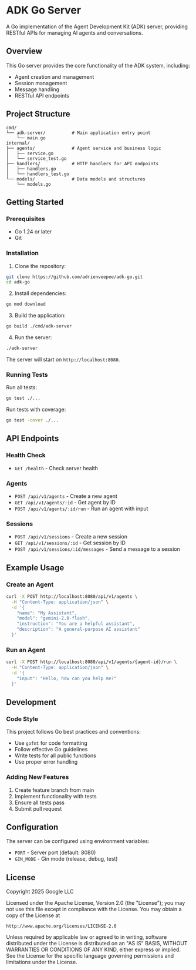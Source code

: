 # ADK Go Server

A Go implementation of the Agent Development Kit (ADK) server, providing RESTful APIs for managing AI agents and conversations.

## Overview

This Go server provides the core functionality of the ADK system, including:

- Agent creation and management
- Session management
- Message handling
- RESTful API endpoints

## Project Structure

```
cmd/
└── adk-server/          # Main application entry point
    └── main.go
internal/
├── agents/              # Agent service and business logic
│   ├── service.go
│   └── service_test.go
├── handlers/            # HTTP handlers for API endpoints
│   ├── handlers.go
│   └── handlers_test.go
└── models/              # Data models and structures
    └── models.go
```

## Getting Started

### Prerequisites

- Go 1.24 or later
- Git

### Installation

1. Clone the repository:
```bash
git clone https://github.com/adrienveepee/adk-go.git
cd adk-go
```

2. Install dependencies:
```bash
go mod download
```

3. Build the application:
```bash
go build ./cmd/adk-server
```

4. Run the server:
```bash
./adk-server
```

The server will start on `http://localhost:8080`.

### Running Tests

Run all tests:
```bash
go test ./...
```

Run tests with coverage:
```bash
go test -cover ./...
```

## API Endpoints

### Health Check

- `GET /health` - Check server health

### Agents

- `POST /api/v1/agents` - Create a new agent
- `GET /api/v1/agents/:id` - Get agent by ID
- `POST /api/v1/agents/:id/run` - Run an agent with input

### Sessions

- `POST /api/v1/sessions` - Create a new session
- `GET /api/v1/sessions/:id` - Get session by ID
- `POST /api/v1/sessions/:id/messages` - Send a message to a session

## Example Usage

### Create an Agent

```bash
curl -X POST http://localhost:8080/api/v1/agents \
  -H "Content-Type: application/json" \
  -d '{
    "name": "My Assistant",
    "model": "gemini-2.0-flash",
    "instruction": "You are a helpful assistant",
    "description": "A general-purpose AI assistant"
  }'
```

### Run an Agent

```bash
curl -X POST http://localhost:8080/api/v1/agents/{agent-id}/run \
  -H "Content-Type: application/json" \
  -d '{
    "input": "Hello, how can you help me?"
  }'
```

## Development

### Code Style

This project follows Go best practices and conventions:

- Use `gofmt` for code formatting
- Follow effective Go guidelines
- Write tests for all public functions
- Use proper error handling

### Adding New Features

1. Create feature branch from main
2. Implement functionality with tests
3. Ensure all tests pass
4. Submit pull request

## Configuration

The server can be configured using environment variables:

- `PORT` - Server port (default: 8080)
- `GIN_MODE` - Gin mode (release, debug, test)

## License

Copyright 2025 Google LLC

Licensed under the Apache License, Version 2.0 (the "License");
you may not use this file except in compliance with the License.
You may obtain a copy of the License at

    http://www.apache.org/licenses/LICENSE-2.0

Unless required by applicable law or agreed to in writing, software
distributed under the License is distributed on an "AS IS" BASIS,
WITHOUT WARRANTIES OR CONDITIONS OF ANY KIND, either express or implied.
See the License for the specific language governing permissions and
limitations under the License.